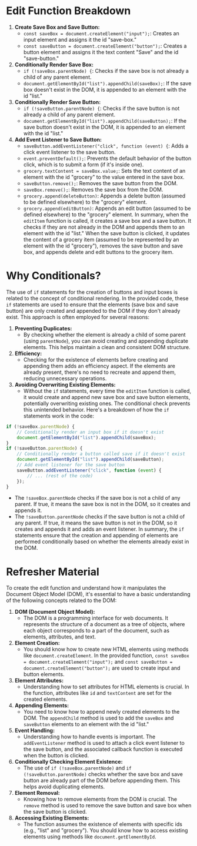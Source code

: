 # Edit Function Breakdown
1. **Create Save Box and Save Button:**
   - `const saveBox = document.createElement("input");`: Creates an input element and assigns it the id "save-box."
   - `const saveButton = document.createElement("button");`: Creates a button element and assigns it the text content "Save" and the id "save-button."
2. **Conditionally Render Save Box:**
   - `if (!saveBox.parentNode) {`: Checks if the save box is not already a child of any parent element.
   - `document.getElementById("list").appendChild(saveBox);`: If the save box doesn't exist in the DOM, it is appended to an element with the id "list."
3. **Conditionally Render Save Button:**
   - `if (!saveButton.parentNode) {`: Checks if the save button is not already a child of any parent element.
   - `document.getElementById("list").appendChild(saveButton);`: If the save button doesn't exist in the DOM, it is appended to an element with the id "list."
4. **Add Event Listener to Save Button:**
   - `saveButton.addEventListener("click", function (event) {`: Adds a click event listener to the save button.
   - `event.preventDefault();`: Prevents the default behavior of the button click, which is to submit a form (if it's inside one).
   - `grocery.textContent = saveBox.value;`: Sets the text content of an element with the id "grocery" to the value entered in the save box.
   - `saveButton.remove();`: Removes the save button from the DOM.
   - `saveBox.remove();`: Removes the save box from the DOM.
   - `grocery.append(deleteButton)`: Appends a delete button (assumed to be defined elsewhere) to the "grocery" element.
   - `grocery.append(editButton)`: Appends an edit button (assumed to be defined elsewhere) to the "grocery" element.
In summary, when the `editItem` function is called, it creates a save box and a save button. It checks if they are not already in the DOM and appends them to an element with the id "list." When the save button is clicked, it updates the content of a grocery item (assumed to be represented by an element with the id "grocery"), removes the save button and save box, and appends delete and edit buttons to the grocery item.
# Why Conditionals?
The use of `if` statements for the creation of buttons and input boxes is related to the concept of conditional rendering. In the provided code, these `if` statements are used to ensure that the elements (save box and save button) are only created and appended to the DOM if they don't already exist. This approach is often employed for several reasons:
1. **Preventing Duplicates:**
   - By checking whether the element is already a child of some parent (using `parentNode`), you can avoid creating and appending duplicate elements. This helps maintain a clean and consistent DOM structure.
2. **Efficiency:**
   - Checking for the existence of elements before creating and appending them adds an efficiency aspect. If the elements are already present, there's no need to recreate and append them, reducing unnecessary operations.
3. **Avoiding Overwriting Existing Elements:**
   - Without the `if` statements, every time the `editItem` function is called, it would create and append new save box and save button elements, potentially overwriting existing ones. The conditional check prevents this unintended behavior.
Here's a breakdown of how the `if` statements work in the code:
```javascript
if (!saveBox.parentNode) {
    // Conditionally render an input box if it doesn't exist
    document.getElementById("list").appendChild(saveBox);
}
if (!saveButton.parentNode) {
    // Conditionally render a button called save if it doesn't exist
    document.getElementById("list").appendChild(saveButton);
    // Add event listener for the save button
    saveButton.addEventListener("click", function (event) {
        // ... (rest of the code)
    });
}
```
- The `!saveBox.parentNode` checks if the save box is not a child of any parent. If true, it means the save box is not in the DOM, so it creates and appends it.
- The `!saveButton.parentNode` checks if the save button is not a child of any parent. If true, it means the save button is not in the DOM, so it creates and appends it and adds an event listener.
In summary, the `if` statements ensure that the creation and appending of elements are performed conditionally based on whether the elements already exist in the DOM.
# Refresher Material
To create the edit function and understand how it manipulates the Document Object Model (DOM), it's essential to have a basic understanding of the following concepts related to the DOM:
1. **DOM (Document Object Model):**
   - The DOM is a programming interface for web documents. It represents the structure of a document as a tree of objects, where each object corresponds to a part of the document, such as elements, attributes, and text.
2. **Element Creation:**
   - You should know how to create new HTML elements using methods like `document.createElement`. In the provided function, `const saveBox = document.createElement("input");` and `const saveButton = document.createElement("button");` are used to create input and button elements.
3. **Element Attributes:**
   - Understanding how to set attributes for HTML elements is crucial. In the function, attributes like `id` and `textContent` are set for the created elements.
4. **Appending Elements:**
   - You need to know how to append newly created elements to the DOM. The `appendChild` method is used to add the `saveBox` and `saveButton` elements to an element with the id "list."
5. **Event Handling:**
   - Understanding how to handle events is important. The `addEventListener` method is used to attach a click event listener to the save button, and the associated callback function is executed when the button is clicked.
6. **Conditionally Checking Element Existence:**
   - The use of `if (!saveBox.parentNode)` and `if (!saveButton.parentNode)` checks whether the save box and save button are already part of the DOM before appending them. This helps avoid duplicating elements.
7. **Element Removal:**
   - Knowing how to remove elements from the DOM is crucial. The `remove` method is used to remove the save button and save box when the save button is clicked.
8. **Accessing Existing Elements:**
   - The function assumes the existence of elements with specific ids (e.g., "list" and "grocery"). You should know how to access existing elements using methods like `document.getElementById`.